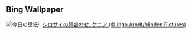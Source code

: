 ## Bing Wallpaper
![](https://www.bing.com/th?id=OHR.RhinosKenya_JA-JP7911615612_UHD.jpg&w=1000)今日の壁紙: &nbsp;[シロサイの顔合わせ, ケニア (© Ingo Arndt/Minden Pictures)](https://www.bing.com/th?id=OHR.RhinosKenya_JA-JP7911615612_UHD.jpg)
<br><br/>
